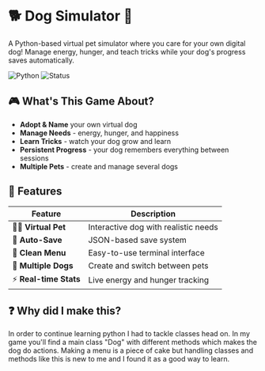 # 🐕 Dog Simulator 🦴

A Python-based virtual pet simulator where you care for your own digital dog! Manage energy, hunger, and teach tricks while your dog's progress saves automatically.

![Python](https://img.shields.io/badge/Python-3.8+-blue.svg)
![Status](https://img.shields.io/badge/Status-Playing%20Now-green.svg)

## 🎮 What's This Game About?

- **Adopt & Name** your own virtual dog
- **Manage Needs** - energy, hunger, and happiness
- **Learn Tricks** - watch your dog grow and learn
- **Persistent Progress** - your dog remembers everything between sessions
- **Multiple Pets** - create and manage several dogs

## 🚀 Features

| Feature | Description |
|---------|-------------|
| 🐕‍🦺 **Virtual Pet** | Interactive dog with realistic needs |
| 💾 **Auto-Save** | JSON-based save system |
| 📱 **Clean Menu** | Easy-to-use terminal interface |
| 🎯 **Multiple Dogs** | Create and switch between pets |
| ⚡ **Real-time Stats** | Live energy and hunger tracking |

## ❓ Why did I make this?

In order to continue learning python I had to tackle classes head on. In my game you'll find a main class "Dog" with different methods which makes the dog do actions. Making a menu is a piece of cake but handling classes and methods like this is new to me and I found it as a good way to learn.